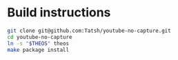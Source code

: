 # Build instructions

```bash
git clone git@github.com:Tatsh/youtube-no-capture.git
cd youtube-no-capture
ln -s "$THEOS" theos
make package install
```
